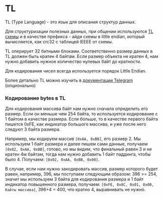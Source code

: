 # TL

TL (Type Language) - это язык для описания структур данных.

Для структуризации полезных данных, при общении используются [TL схемы](https://github.com/ton-blockchain/ton/tree/master/tl/generate/scheme) 
и в качестве префикса - айди схемы в little endian, который вычисляется, как crc32 с таблицей IEEEE от схемы.

TL оперирует 32 битными блоками. Соответственно размер данных в TL должен быть кратен 4 байтам. 
Если размер объекта не кратен 4, нам нужно добавить нужное количество нулевых байт до кратности. 

Для кодирования чисел всегда используется порядок Little Endian.

Более детально TL можно изучить в [документации Telegram](https://core.telegram.org/mtproto/TL) (опционально)


### Кодирование bytes в TL
Для кодирования массива байт нам нужно сначала определить его размер. 
Если он меньше чем 254 байта, то используется кодирование с 1 байтом в качестве размера. Если больше, 
то в качестве первого байта пишется 0xFE, как индикатор большого массива, и уже после него следуют 3 байта размера.

Например, мы кодируем массив `[0xAA, 0xBB]`, его размер 2. Мы используем 1 байт 
размера и далее пишем сами данные, получаем `[0x02, 0xAA, 0xBB]`, готово, но мы видим, 
что финальный равен 3 и не кратен 4м байтам, тогда нам нужно добавить 1 байт паддинга, чтобы было 4. Получаем: `[0x02, 0xAA, 0xBB, 0x00]`.

В случае, если нам нужно закодировать массив, размер которого будет равен, например, 396, 
мы поступаем следующим образом: 396 >= 254, значит мы используем 3 байта для кодирования размера и 1 байт индикатор повышенного размера, 
получаем: `[0xFE, 0x8C, 0x01, 0x00, байты массива]`, 396+4 = 400, что кратно 4, выравнивать не нужно.

